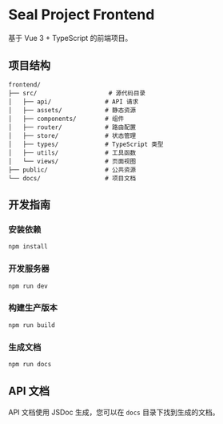 # Seal Project Frontend

基于 Vue 3 + TypeScript 的前端项目。

## 项目结构

```
frontend/
├── src/                    # 源代码目录
│   ├── api/               # API 请求
│   ├── assets/            # 静态资源
│   ├── components/        # 组件
│   ├── router/            # 路由配置
│   ├── store/             # 状态管理
│   ├── types/             # TypeScript 类型
│   ├── utils/             # 工具函数
│   └── views/             # 页面视图
├── public/                # 公共资源
└── docs/                  # 项目文档
```

## 开发指南

### 安装依赖

```bash
npm install
```

### 开发服务器

```bash
npm run dev
```

### 构建生产版本

```bash
npm run build
```

### 生成文档

```bash
npm run docs
```

## API 文档

API 文档使用 JSDoc 生成，您可以在 `docs` 目录下找到生成的文档。 